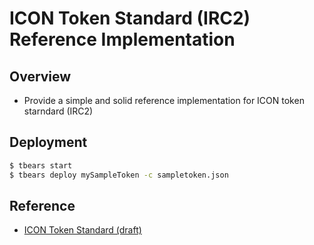 # ICON Token Standard (IRC2) Reference Implementation

## Overview

* Provide a simple and solid reference implementation for ICON token starndard (IRC2)

## Deployment

```bash
$ tbears start
$ tbears deploy mySampleToken -c sampletoken.json
```

## Reference

* [ICON Token Standard (draft)](https://github.com/icon-project/IIPs/blob/master/IIPS/iip-2.md)
